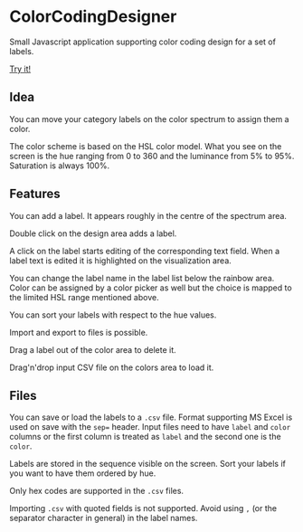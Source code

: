 # ColorCodingDesigner
Small Javascript application supporting color coding design for a set of labels.

[Try it!](https://bajron.github.io/ColorCodingDesigner/)

Idea
---
You can move your category labels on the color spectrum to assign them a color.

The color scheme is based on the HSL color model.
What you see on the screen is the hue ranging from 0 to 360
and the luminance from 5% to 95%. Saturation is always 100%.

Features
---
You can add a label. It appears roughly in the centre of the spectrum area.

Double click on the design area adds a label.

A click on the label starts editing of the corresponding text field.
When a label text is edited it is highlighted on the visualization area.

You can change the label name in the label list below the rainbow area.
Color can be assigned by a color picker as well
but the choice is mapped to the limited HSL range mentioned above.

You can sort your labels with respect to the hue values.

Import and export to files is possible.

Drag a label out of the color area to delete it.

Drag'n'drop input CSV file on the colors area to load it.

Files
---
You can save or load the labels to a `.csv` file.
Format supporting MS Excel is used on save with the `sep=` header.
Input files need to have `label` and `color` columns
or the first column is treated as `label` and the second one is the `color`.

Labels are stored in the sequence visible on the screen.
Sort your labels if you want to have them ordered by hue.

Only hex codes are supported in the `.csv` files.

Importing `.csv` with quoted fields is not supported.
Avoid using `,` (or the separator character in general) in the label names.

